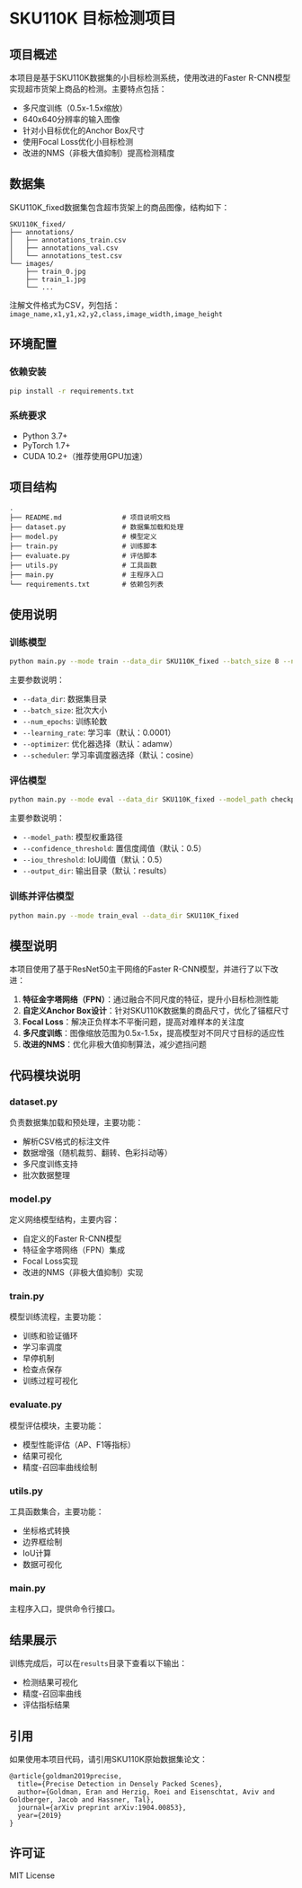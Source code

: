 # SKU110K 目标检测项目

## 项目概述

本项目是基于SKU110K数据集的小目标检测系统，使用改进的Faster R-CNN模型实现超市货架上商品的检测。主要特点包括：

- 多尺度训练（0.5x-1.5x缩放）
- 640x640分辨率的输入图像
- 针对小目标优化的Anchor Box尺寸
- 使用Focal Loss优化小目标检测
- 改进的NMS（非极大值抑制）提高检测精度

## 数据集

SKU110K_fixed数据集包含超市货架上的商品图像，结构如下：

```
SKU110K_fixed/
├── annotations/
│   ├── annotations_train.csv
│   ├── annotations_val.csv
│   └── annotations_test.csv
└── images/
    ├── train_0.jpg
    ├── train_1.jpg
    └── ...
```

注解文件格式为CSV，列包括：`image_name,x1,y1,x2,y2,class,image_width,image_height`

## 环境配置

### 依赖安装

```bash
pip install -r requirements.txt
```

### 系统要求

- Python 3.7+
- PyTorch 1.7+
- CUDA 10.2+（推荐使用GPU加速）

## 项目结构

```
.
├── README.md               # 项目说明文档
├── dataset.py              # 数据集加载和处理
├── model.py                # 模型定义
├── train.py                # 训练脚本
├── evaluate.py             # 评估脚本
├── utils.py                # 工具函数
├── main.py                 # 主程序入口
└── requirements.txt        # 依赖包列表
```

## 使用说明

### 训练模型

```bash
python main.py --mode train --data_dir SKU110K_fixed --batch_size 8 --num_epochs 50
```

主要参数说明：
- `--data_dir`: 数据集目录
- `--batch_size`: 批次大小
- `--num_epochs`: 训练轮数
- `--learning_rate`: 学习率（默认：0.0001）
- `--optimizer`: 优化器选择（默认：adamw）
- `--scheduler`: 学习率调度器选择（默认：cosine）

### 评估模型

```bash
python main.py --mode eval --data_dir SKU110K_fixed --model_path checkpoints/best_model.pth
```

主要参数说明：
- `--model_path`: 模型权重路径
- `--confidence_threshold`: 置信度阈值（默认：0.5）
- `--iou_threshold`: IoU阈值（默认：0.5）
- `--output_dir`: 输出目录（默认：results）

### 训练并评估模型

```bash
python main.py --mode train_eval --data_dir SKU110K_fixed
```

## 模型说明

本项目使用了基于ResNet50主干网络的Faster R-CNN模型，并进行了以下改进：

1. **特征金字塔网络（FPN）**：通过融合不同尺度的特征，提升小目标检测性能
2. **自定义Anchor Box设计**：针对SKU110K数据集的商品尺寸，优化了锚框尺寸
3. **Focal Loss**：解决正负样本不平衡问题，提高对难样本的关注度
4. **多尺度训练**：图像缩放范围为0.5x-1.5x，提高模型对不同尺寸目标的适应性
5. **改进的NMS**：优化非极大值抑制算法，减少遮挡问题

## 代码模块说明

### dataset.py

负责数据集加载和预处理，主要功能：
- 解析CSV格式的标注文件
- 数据增强（随机裁剪、翻转、色彩抖动等）
- 多尺度训练支持
- 批次数据整理

### model.py

定义网络模型结构，主要内容：
- 自定义的Faster R-CNN模型
- 特征金字塔网络（FPN）集成
- Focal Loss实现
- 改进的NMS（非极大值抑制）实现

### train.py

模型训练流程，主要功能：
- 训练和验证循环
- 学习率调度
- 早停机制
- 检查点保存
- 训练过程可视化

### evaluate.py

模型评估模块，主要功能：
- 模型性能评估（AP、F1等指标）
- 结果可视化
- 精度-召回率曲线绘制

### utils.py

工具函数集合，主要功能：
- 坐标格式转换
- 边界框绘制
- IoU计算
- 数据可视化

### main.py

主程序入口，提供命令行接口。

## 结果展示

训练完成后，可以在`results`目录下查看以下输出：
- 检测结果可视化
- 精度-召回率曲线
- 评估指标结果

## 引用

如果使用本项目代码，请引用SKU110K原始数据集论文：

```
@article{goldman2019precise,
  title={Precise Detection in Densely Packed Scenes},
  author={Goldman, Eran and Herzig, Roei and Eisenschtat, Aviv and Goldberger, Jacob and Hassner, Tal},
  journal={arXiv preprint arXiv:1904.00853},
  year={2019}
}
```

## 许可证

MIT License